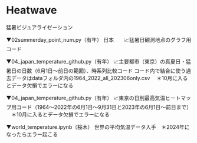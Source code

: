 # Heatwave
猛暑ビジュアライゼーション

▼02summerday_point_num.py（有年）
日本　　📈猛暑日観測地点のグラフ用コード

▼04_japan_temperature_github.py（有年）
📈主要都市（東京）の真夏日・猛暑日の日数（6月1日〜前日の範囲）、時系列比較コード
コード内で結合に使う過去データはdataフォルダ内の1964_2022_all_202306only.csv
　＊10月に入るとデータ欠損でエラーになる
 
▼04_japan_temperature_github.py（有年）
📈東京の日別最高気温ヒートマップ用コード（1964〜2022年の6月1日〜9月31日と2023年の6月1日〜前日まで）  
　＊10月に入るとデータ欠損でエラーになる


▼world_temperature.ipynb（桜木）
世界の平均気温データ入手　＊2024年になったらエラー起こる
